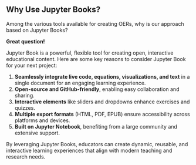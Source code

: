 ## Why Use Jupyter Books?

Among the various tools available for creating OERs, why is our approach based on Jupyter Books?

**Great question!**

Jupyter Book is a powerful, flexible tool for creating open, interactive educational content. Here are some key reasons to consider Jupyter Book for your next project:

1. **Seamlessly integrate live code, equations, visualizations, and text** in a single document for an engaging learning experience.
2. **Open-source and GitHub-friendly**, enabling easy collaboration and sharing.
3. **Interactive elements** like sliders and dropdowns enhance exercises and quizzes.
4. **Multiple export formats** (HTML, PDF, EPUB) ensure accessibility across platforms and devices.
5. **Built on Jupyter Notebook**, benefiting from a large community and extensive support. 

By leveraging Jupyter Books, educators can create dynamic, reusable, and interactive learning experiences that align with modern teaching and research needs.


